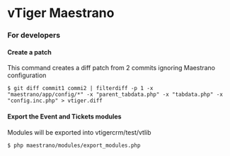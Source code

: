 vTiger Maestrano
================

### For developers
#### Create a patch
This command creates a diff patch from 2 commits ignoring Maestrano configuration
```
$ git diff commit1 commi2 | filterdiff -p 1 -x "maestrano/app/config/*" -x "parent_tabdata.php" -x "tabdata.php" -x "config.inc.php" > vtiger.diff
```

#### Export the Event and Tickets modules
Modules will be exported into vtigercrm/test/vtlib
```
$ php maestrano/modules/export_modules.php
```
